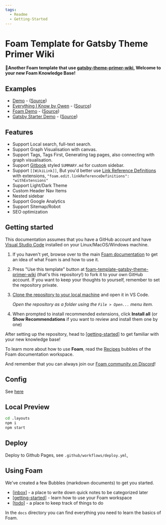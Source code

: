 ```yaml
---
tags:
  - Readme
  - Getting-Started
---
```


# Foam Template for Gatsby Theme Primer Wiki

**👋Another Foam template that use [gatsby-theme-primer-wiki](https://github.com/theowenyoung/gatsby-theme-primer-wiki), Welcome to your new Foam Knowledge Base!**

## Examples

- [Demo](https://demo-wiki.owenyoung.com) - ([Source](https://github.com/theowenyoung/gatsby-theme-primer-wiki/tree/main/example))
- [Everything I Know by Owen](https://wiki.owenyoung.com/) - ([Source](https://github.com/theowenyoung/wiki))
- [Foam Demo](https://demo-foam.owenyoung.com/) - ([Source](https://github.com/theowenyoung/foam-template-gatsby-theme-primer-wiki))
- [Gatsby Starter Demo](https://demo-gatsby-starter-primer-wiki.owenyoung.com/) - ([Source](https://github.com/theowenyoung/gatsby-starter-primer-wiki))

## Features

- Support Local search, full-text search.
- Support Graph Visualisation with canvas.
- Support Tags, Tags First, Generating tag pages, also connecting with graph visualisation.
- Support [Gitbook](https://docs.gitbook.com/integrations/github/content-configuration#summary) styled `SUMMARY.md` for custom sidebar.
- Support `[[WikiLink]]`, But you'd better use [Link Reference Definitions](https://foambubble.github.io/foam/features/link-reference-definitions) with extensions, `"foam.edit.linkReferenceDefinitions": "withExtensions"`
- Support Light/Dark Theme
- Custom Header Nav Items
- Nested sidebar
- Support Google Analytics
- Support Sitemap/Robot
- SEO optimization

## Getting started

This documentation assumes that you have a GitHub account and have [Visual Studio Code](https://code.visualstudio.com/) installed on your Linux/MacOS/Windows machine.

1. If you haven't yet, browse over to the main [Foam documentation](https://foambubble.github.io/foam) to get an idea of what Foam is and how to use it.
2. Press "Use this template" button at [foam-template-gatsby-theme-primer-wiki](https://github.com/theowenyoung/foam-template-gatsby-theme-primer-wiki/generate) (that's this repository!) to fork it to your own GitHub account. If you want to keep your thoughts to yourself, remember to set the repository private.
3. [Clone the repository to your local machine](https://help.github.com/en/github/creating-cloning-and-archiving-repositories/cloning-a-repository) and open it in VS Code.

   _Open the repository as a folder using the `File > Open...` menu item._

4. When prompted to install recommended extensions, click **Install all** (or **Show Recommendations** if you want to review and install them one by one)

After setting up the repository, head to [[getting-started]] to get familiar with your new knowledge base!

To learn more about how to use **Foam**, read the [Recipes](https://foambubble.github.io/foam/recipes/recipes) bubbles of the Foam documentation workspace.

And remember that you can always join our [Foam community on Discord](https://foambubble.github.io/join-discord/g)!

## Config

See [here](https://github.com/theowenyoung/gatsby-theme-primer-wiki#usage)

## Local Preview

```bash
cd .layouts
npm i
npm start
```

## Deploy

Deploy to Github Pages, see `.github/workflows/deploy.yml`,

## Using Foam

We've created a few Bubbles (markdown documents) to get you started.

- [[inbox]] - a place to write down quick notes to be categorized later
- [[getting-started]] - learn how to use your Foam workspace
- [[todo]] - a place to keep track of things to do

In the `docs` directory you can find everything you need to learn the basics of Foam.

[//begin]: # "Autogenerated link references for markdown compatibility"
[getting-started]: getting-started.md "Getting Started"
[inbox]: inbox.md "Inbox"
[todo]: todo.md "Todo"
[//end]: # "Autogenerated link references"
